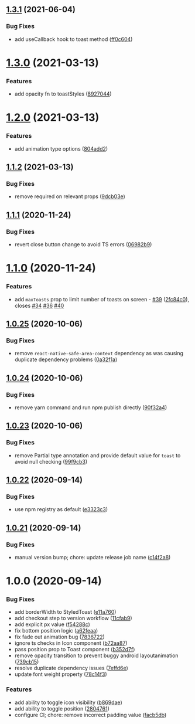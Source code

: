 ## [1.3.1](https://github.com/jeanverster/react-native-styled-toast/compare/v1.3.0...v1.3.1) (2021-06-04)


### Bug Fixes

* add useCallback hook to toast method ([ff0c604](https://github.com/jeanverster/react-native-styled-toast/commit/ff0c60488d20c24507a01b947e689be70ac99eca))

# [1.3.0](https://github.com/jeanverster/react-native-styled-toast/compare/v1.2.0...v1.3.0) (2021-03-13)


### Features

* add opacity fn to toastStyles ([8927044](https://github.com/jeanverster/react-native-styled-toast/commit/89270441cd9037ebd4f6f6975cb975ec5547271b))

# [1.2.0](https://github.com/jeanverster/react-native-styled-toast/compare/v1.1.2...v1.2.0) (2021-03-13)


### Features

* add animation type options ([804add2](https://github.com/jeanverster/react-native-styled-toast/commit/804add2516c97cac43ec9b62bca4bf0e15b29069))

## [1.1.2](https://github.com/jeanverster/react-native-styled-toast/compare/v1.1.1...v1.1.2) (2021-03-13)


### Bug Fixes

* remove required on relevant props ([9dcb03e](https://github.com/jeanverster/react-native-styled-toast/commit/9dcb03ea5487e76ed143bd820197d53c76e5526d))

## [1.1.1](https://github.com/jeanverster/react-native-styled-toast/compare/v1.1.0...v1.1.1) (2020-11-24)


### Bug Fixes

* revert close button change to avoid TS errors ([06982b9](https://github.com/jeanverster/react-native-styled-toast/commit/06982b9df08621a387de5910a5d847d62375f475))

# [1.1.0](https://github.com/jeanverster/react-native-styled-toast/compare/v1.0.25...v1.1.0) (2020-11-24)


### Features

* add `maxToasts` prop to limit number of toasts on screen - [#39](https://github.com/jeanverster/react-native-styled-toast/issues/39) ([2fc84c0](https://github.com/jeanverster/react-native-styled-toast/commit/2fc84c0b7f372f57c06c3d280485461e397f407b)), closes [#34](https://github.com/jeanverster/react-native-styled-toast/issues/34) [#36](https://github.com/jeanverster/react-native-styled-toast/issues/36) [#40](https://github.com/jeanverster/react-native-styled-toast/issues/40)

## [1.0.25](https://github.com/jeanverster/react-native-styled-toast/compare/v1.0.24...v1.0.25) (2020-10-06)


### Bug Fixes

* remove `react-native-safe-area-context` dependency as was causing duplicate dependency problems ([0a32f1a](https://github.com/jeanverster/react-native-styled-toast/commit/0a32f1a46286200ecfce2490ac15c0299b46cee8))

## [1.0.24](https://github.com/jeanverster/react-native-styled-toast/compare/v1.0.23...v1.0.24) (2020-10-06)


### Bug Fixes

* remove yarn command and run npm publish directly ([90f32a4](https://github.com/jeanverster/react-native-styled-toast/commit/90f32a44c4a7c5ec6cd25fe5b06003994fcc0242))

## [1.0.23](https://github.com/jeanverster/react-native-styled-toast/compare/v1.0.22...v1.0.23) (2020-10-06)


### Bug Fixes

* remove Partial type annotation and provide default value for `toast` to avoid null checking ([99f9cb3](https://github.com/jeanverster/react-native-styled-toast/commit/99f9cb33a7c67665ec1da1b1818dc90f01138aeb))

## [1.0.22](https://github.com/jeanverster/react-native-styled-toast/compare/v1.0.21...v1.0.22) (2020-09-14)


### Bug Fixes

* use npm registry as default ([e3323c3](https://github.com/jeanverster/react-native-styled-toast/commit/e3323c38cb381ad772e69bedf8ed0aeb6ee30063))

## [1.0.21](https://github.com/jeanverster/react-native-styled-toast/compare/v1.0.20...v1.0.21) (2020-09-14)


### Bug Fixes

* manual version bump; chore: update release job name ([c14f2a8](https://github.com/jeanverster/react-native-styled-toast/commit/c14f2a8bbe49307ed690d822b189effb126f4f72))

# 1.0.0 (2020-09-14)


### Bug Fixes

* add borderWidth to StyledToast ([e11a760](https://github.com/jeanverster/react-native-styled-toast/commit/e11a7607e884bbb1eea8da6964ba96383277012d))
* add checkout step to version workflow ([11cfab9](https://github.com/jeanverster/react-native-styled-toast/commit/11cfab9c7fce78876d75e2952e64934a9e29cf11))
* add explicit px value ([f54288c](https://github.com/jeanverster/react-native-styled-toast/commit/f54288cff3ae9a68356992280ba68f9fc4d8974d))
* fix bottom position logic ([a62feaa](https://github.com/jeanverster/react-native-styled-toast/commit/a62feaa76d0ee373c00a90705eef3bbe02ca7d9b))
* fix fade out animation bug ([7836722](https://github.com/jeanverster/react-native-styled-toast/commit/78367225445faaed7785c296aa367a87014fb84c))
* ignore ts checks in Icon component ([b72aa87](https://github.com/jeanverster/react-native-styled-toast/commit/b72aa87d83c9929c8d3b0096b03485040a28b37f))
* pass position prop to Toast component ([b352d7f](https://github.com/jeanverster/react-native-styled-toast/commit/b352d7fa8e6ca246788d46d6062f4c319e8f08cf))
* remove opacity transition to prevent buggy android layoutanimation ([739cb15](https://github.com/jeanverster/react-native-styled-toast/commit/739cb1546ab1394eee355c61351ea5be3a64ad49))
* resolve duplicate dependency issues ([7effd6e](https://github.com/jeanverster/react-native-styled-toast/commit/7effd6eb5bc2a6abe2860ff314fc54e1ad572841))
* update font weight property ([78c14f3](https://github.com/jeanverster/react-native-styled-toast/commit/78c14f3f8049980908644f5661a43a178fb059dc))


### Features

* add ability to toggle icon visibility ([b869dae](https://github.com/jeanverster/react-native-styled-toast/commit/b869dae9bd8003fd83ae5be90ed06111cbc2ce9d))
* add ability to toggle position ([2804761](https://github.com/jeanverster/react-native-styled-toast/commit/28047611ee053ca2d1fe47a2a5629fd5ce887e31))
* configure CI; chore: remove incorrect padding value ([facb5db](https://github.com/jeanverster/react-native-styled-toast/commit/facb5db09b74d2fb2d0665cea024d571223b9998))
